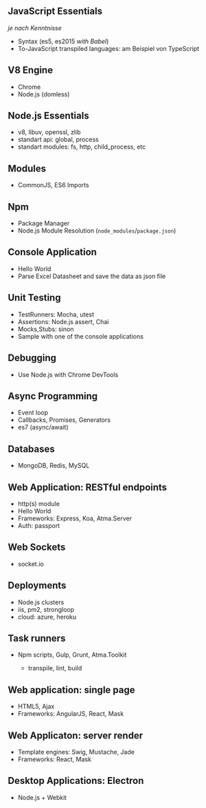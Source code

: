 ## JavaScript Essentials

_je nach Kenntnisse_

- Syntax (es5, es2015 _with Babel_)
- To-JavaScript transpiled languages: am Beispiel von TypeScript


## V8 Engine

- Chrome
- Node.js (domless)

## Node.js Essentials

- v8, libuv, openssl, zlib
- standart api: global, process
- standart modules: fs, http, child_process, etc


## Modules

- CommonJS, ES6 Imports 

## Npm

- Package Manager
- Node.js Module Resolution (`node_modules`/`package.json`)


## Console Application

- Hello World
- Parse Excel Datasheet and save the data as json file

## Unit Testing

- TestRunners: Mocha, utest
- Assertions: Node.js assert, Chai
- Mocks,Stubs: sinon
- Sample with one of the console applications

## Debugging

- Use Node.js with Chrome DevTools

## Async Programming

- Event loop
- Callbacks, Promises, Generators
- es7 (async/await)


## Databases

- MongoDB, Redis, MySQL

## Web Application: RESTful endpoints

- http(s) module
- Hello World
- Frameworks: Express, Koa, Atma.Server
- Auth: passport

## Web Sockets

- socket.io

## Deployments

- Node.js clusters
- iis, pm2, strongloop
- cloud: azure, heroku 

## Task runners

- Npm scripts, Gulp, Grunt, Atma.Toolkit
	
	- transpile, lint, build


## Web application: single page

- HTML5, Ajax
- Frameworks: AngularJS, React, Mask


## Web Applicaton: server render

- Template engines: Swig, Mustache, Jade
- Frameworks: React, Mask

## Desktop Applications: Electron

- Node.js + Webkit